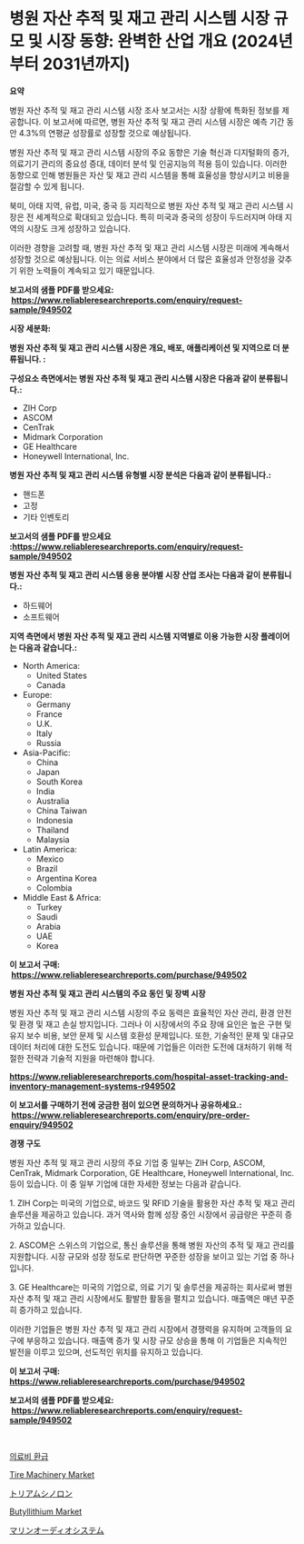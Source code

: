 <p><h1>병원 자산 추적 및 재고 관리 시스템 시장 규모 및 시장 동향: 완벽한 산업 개요 (2024년부터 2031년까지)</h1></p><p><strong>요약</strong></p>
<p><p>병원 자산 추적 및 재고 관리 시스템 시장 조사 보고서는 시장 상황에 특화된 정보를 제공합니다. 이 보고서에 따르면, 병원 자산 추적 및 재고 관리 시스템 시장은 예측 기간 동안 4.3%의 연평균 성장률로 성장할 것으로 예상됩니다.</p><p>병원 자산 추적 및 재고 관리 시스템 시장의 주요 동향은 기술 혁신과 디지털화의 증가, 의료기기 관리의 중요성 증대, 데이터 분석 및 인공지능의 적용 등이 있습니다. 이러한 동향으로 인해 병원들은 자산 및 재고 관리 시스템을 통해 효율성을 향상시키고 비용을 절감할 수 있게 됩니다.</p><p>북미, 아태 지역, 유럽, 미국, 중국 등 지리적으로 병원 자산 추적 및 재고 관리 시스템 시장은 전 세계적으로 확대되고 있습니다. 특히 미국과 중국의 성장이 두드러지며 아태 지역의 시장도 크게 성장하고 있습니다.</p><p>이러한 경향을 고려할 때, 병원 자산 추적 및 재고 관리 시스템 시장은 미래에 계속해서 성장할 것으로 예상됩니다. 이는 의료 서비스 분야에서 더 많은 효율성과 안정성을 갖추기 위한 노력들이 계속되고 있기 때문입니다.</p></p>
<p><strong>보고서의 샘플 PDF를 받으세요: &nbsp;<a href="https://www.reliableresearchreports.com/enquiry/request-sample/949502">https://www.reliableresearchreports.com/enquiry/request-sample/949502</a></strong></p>
<p><strong>시장 세분화:</strong></p>
<p><strong> 병원 자산 추적 및 재고 관리 시스템 시장은 개요, 배포, 애플리케이션 및 지역으로 더 분류됩니다. :</strong></p>
<p><strong>구성요소 측면에서는 병원 자산 추적 및 재고 관리 시스템 시장은 다음과 같이 분류됩니다.:</strong></p>
<p><ul><li>ZIH Corp</li><li>ASCOM</li><li>CenTrak</li><li>Midmark Corporation</li><li>GE Healthcare</li><li>Honeywell International, Inc.</li></ul></p>
<p><strong> 병원 자산 추적 및 재고 관리 시스템 유형별 시장 분석은 다음과 같이 분류됩니다.:</strong></p>
<p><ul><li>핸드폰</li><li>고정</li><li>기타 인벤토리</li></ul></p>
<p><strong>보고서의 샘플 PDF를 받으세요 :<a href="https://www.reliableresearchreports.com/enquiry/request-sample/949502">https://www.reliableresearchreports.com/enquiry/request-sample/949502</a></strong></p>
<p><strong> 병원 자산 추적 및 재고 관리 시스템 응용 분야별 시장 산업 조사는 다음과 같이 분류됩니다.:</strong></p>
<p><ul><li>하드웨어</li><li>소프트웨어</li></ul></p>
<p><strong>지역 측면에서 병원 자산 추적 및 재고 관리 시스템 지역별로 이용 가능한 시장 플레이어는 다음과 같습니다.:</strong></p>
<p><ul>
    <li>
        North America:
        <ul>
            <li>United States</li>
            <li>Canada</li>
        </ul>
    </li>
    <li>
        Europe:
        <ul>
            <li>Germany</li>
            <li>France</li>
            <li>U.K.</li>
            <li>Italy</li>
            <li>Russia</li>
        </ul>
    </li>
    <li>
        Asia-Pacific:
        <ul>
            <li>China</li>
            <li>Japan</li>
            <li>South Korea</li>
            <li>India</li>
            <li>Australia</li>
            <li>China Taiwan</li>
            <li>Indonesia</li>
            <li>Thailand</li>
            <li>Malaysia</li>
        </ul>
    </li>
    <li>
        Latin America:
        <ul>
            <li>Mexico</li>
            <li>Brazil</li>
            <li>Argentina Korea</li>
            <li>Colombia</li>
        </ul>
    </li>
    <li>
        Middle East & Africa:
        <ul>
            <li>Turkey</li>
            <li>Saudi</li>
            <li>Arabia</li>
            <li>UAE</li>
            <li>Korea</li>
        </ul>
    </li>
    </ul></p>
<p><strong>이 보고서 구매: &nbsp;<a href="https://www.reliableresearchreports.com/purchase/949502">https://www.reliableresearchreports.com/purchase/949502</a></strong></p>
<p><strong>병원 자산 추적 및 재고 관리 시스템의 주요 동인 및 장벽 시장</strong></p>
<p><p>병원 자산 추적 및 재고 관리 시스템 시장의 주요 동력은 효율적인 자산 관리, 환경 안전 및 환경 및 재고 손실 방지입니다. 그러나 이 시장에서의 주요 장애 요인은 높은 구현 및 유지 보수 비용, 보안 문제 및 시스템 호환성 문제입니다. 또한, 기술적인 문제 및 대규모 데이터 처리에 대한 도전도 있습니다. 때문에 기업들은 이러한 도전에 대처하기 위해 적절한 전략과 기술적 지원을 마련해야 합니다.</p></p>
<p><strong><a href="https://www.reliableresearchreports.com/hospital-asset-tracking-and-inventory-management-systems-r949502">https://www.reliableresearchreports.com/hospital-asset-tracking-and-inventory-management-systems-r949502</a></strong></p>
<p><strong>이 보고서를 구매하기 전에 궁금한 점이 있으면 문의하거나 공유하세요.: &nbsp;<a href="https://www.reliableresearchreports.com/enquiry/pre-order-enquiry/949502">https://www.reliableresearchreports.com/enquiry/pre-order-enquiry/949502</a></strong></p>
<p><strong>경쟁 구도</strong></p>
<p><p>병원 자산 추적 및 재고 관리 시장의 주요 기업 중 일부는 ZIH Corp, ASCOM, CenTrak, Midmark Corporation, GE Healthcare, Honeywell International, Inc. 등이 있습니다. 이 중 일부 기업에 대한 자세한 정보는 다음과 같습니다.</p><p>1. ZIH Corp는 미국의 기업으로, 바코드 및 RFID 기술을 활용한 자산 추적 및 재고 관리 솔루션을 제공하고 있습니다. 과거 역사와 함께 성장 중인 시장에서 공급량은 꾸준히 증가하고 있습니다.</p><p>2. ASCOM은 스위스의 기업으로, 통신 솔루션을 통해 병원 자산의 추적 및 재고 관리를 지원합니다. 시장 규모와 성장 정도로 판단하면 꾸준한 성장을 보이고 있는 기업 중 하나입니다.</p><p>3. GE Healthcare는 미국의 기업으로, 의료 기기 및 솔루션을 제공하는 회사로써 병원 자산 추적 및 재고 관리 시장에서도 활발한 활동을 펼치고 있습니다. 매출액은 매년 꾸준히 증가하고 있습니다.</p><p>이러한 기업들은 병원 자산 추적 및 재고 관리 시장에서 경쟁력을 유지하며 고객들의 요구에 부응하고 있습니다. 매출액 증가 및 시장 규모 상승을 통해 이 기업들은 지속적인 발전을 이루고 있으며, 선도적인 위치를 유지하고 있습니다.</p></p>
<p><strong>이 보고서 구매: &nbsp; <a href="https://www.reliableresearchreports.com/purchase/949502">https://www.reliableresearchreports.com/purchase/949502</a></strong></p>
<p><strong>보고서의 샘플 PDF를 받으세요: &nbsp;<a href="https://www.reliableresearchreports.com/enquiry/request-sample/949502">https://www.reliableresearchreports.com/enquiry/request-sample/949502</a></strong><strong></strong></p>
<p>&nbsp;</p>
<p><p><a href="https://github.com/vseigx30c9a1j/Market-Research-Report-List-1/blob/main/935119926446.md">의료비 환급</a></p><p><a href="https://github.com/jj19131/Market-Research-Report-List-2/blob/main/tire-machinery-market.md">Tire Machinery Market</a></p><p><a href="https://github.com/dzy793153605/Market-Research-Report-List-1/blob/main/163362528829.md">トリアムシノロン</a></p><p><a href="https://issuu.com/reportprime-2/docs/butyllithium-market-size-2030.pptx">Butyllithium Market</a></p><p><a href="https://github.com/EthanMorar2011/Market-Research-Report-List-1/blob/main/523822528830.md">マリンオーディオシステム</a></p></p>